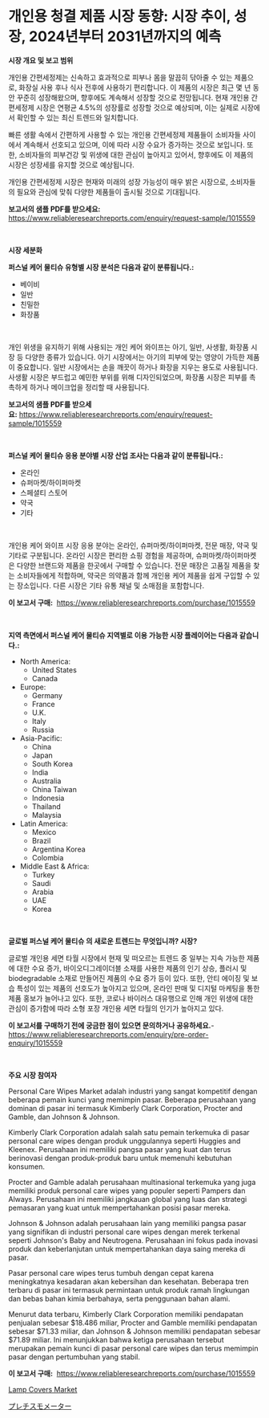 <p><h1>개인용 청결 제품 시장 동향: 시장 추이, 성장, 2024년부터 2031년까지의 예측</h1></p><p><strong>시장 개요 및 보고 범위</strong></p>
<p><p>개인용 간편세정제는 신속하고 효과적으로 피부나 몸을 말끔히 닦아줄 수 있는 제품으로, 화장실 사용 후나 식사 전후에 사용하기 편리합니다. 이 제품의 시장은 최근 몇 년 동안 꾸준히 성장해왔으며, 향후에도 계속해서 성장할 것으로 전망됩니다. 현재 개인용 간편세정제 시장은 연평균 4.5%의 성장률로 성장할 것으로 예상되며, 이는 실제로 시장에서 확인할 수 있는 최신 트렌드와 일치합니다. </p><p>빠른 생활 속에서 간편하게 사용할 수 있는 개인용 간편세정제 제품들이 소비자들 사이에서 계속해서 선호되고 있으며, 이에 따라 시장 수요가 증가하는 것으로 보입니다. 또한, 소비자들의 피부건강 및 위생에 대한 관심이 높아지고 있어서, 향후에도 이 제품의 시장은 성장세를 유지할 것으로 예상됩니다.</p><p>개인용 간편세정제 시장은 현재와 미래의 성장 가능성이 매우 밝은 시장으로, 소비자들의 필요와 관심에 맞춰 다양한 제품들이 출시될 것으로 기대됩니다.</p></p>
<p><strong>보고서의 샘플 PDF를 받으세요:</strong> <a href="https://www.reliableresearchreports.com/enquiry/request-sample/1015559">https://www.reliableresearchreports.com/enquiry/request-sample/1015559</a></p>
<p>&nbsp;</p>
<p><strong>시장 세분화</strong></p>
<p><strong>퍼스널 케어 물티슈 유형별 시장 분석은 다음과 같이 분류됩니다.:</strong></p>
<p><ul><li>베이비</li><li>일반</li><li>친밀한</li><li>화장품</li></ul></p>
<p>&nbsp;</p>
<p><p>개인 위생을 유지하기 위해 사용되는 개인 케어 와이프는 아기, 일반, 사생활, 화장품 시장 등 다양한 종류가 있습니다. 아기 시장에서는 아기의 피부에 맞는 영양이 가득한 제품이 중요합니다. 일반 시장에서는 손을 깨끗이 하거나 화장을 지우는 용도로 사용됩니다. 사생활 시장은 부드럽고 예민한 부위를 위해 디자인되었으며, 화장품 시장은 피부를 촉촉하게 하거나 메이크업을 정리할 때 사용됩니다.</p></p>
<p><strong>보고서의 샘플 PDF를 받으세요:</strong>&nbsp;<a href="https://www.reliableresearchreports.com/enquiry/request-sample/1015559">https://www.reliableresearchreports.com/enquiry/request-sample/1015559</a></p>
<p>&nbsp;</p>
<p><strong> 퍼스널 케어 물티슈 응용 분야별 시장 산업 조사는 다음과 같이 분류됩니다.:</strong></p>
<p><ul><li>온라인</li><li>슈퍼마켓/하이퍼마켓</li><li>스페셜티 스토어</li><li>약국</li><li>기타</li></ul></p>
<p>&nbsp;</p>
<p><p>개인용 케어 와이프 시장 응용 분야는 온라인, 슈퍼마켓/하이퍼마켓, 전문 매장, 약국 및 기타로 구분됩니다. 온라인 시장은 편리한 쇼핑 경험을 제공하며, 슈퍼마켓/하이퍼마켓은 다양한 브랜드와 제품을 한곳에서 구매할 수 있습니다. 전문 매장은 고품질 제품을 찾는 소비자들에게 적합하며, 약국은 의약품과 함께 개인용 케어 제품을 쉽게 구입할 수 있는 장소입니다. 다른 시장은 기타 유통 채널 및 소매점을 포함합니다.</p></p>
<p><strong>이 보고서 구매:</strong>&nbsp; <a href="https://www.reliableresearchreports.com/purchase/1015559">https://www.reliableresearchreports.com/purchase/1015559</a></p>
<p>&nbsp;</p>
<p><strong>지역 측면에서 퍼스널 케어 물티슈 지역별로 이용 가능한 시장 플레이어는 다음과 같습니다.:</strong></p>
<p><ul>
    <li>
        North America:
        <ul>
            <li>United States</li>
            <li>Canada</li>
        </ul>
    </li>
    <li>
        Europe:
        <ul>
            <li>Germany</li>
            <li>France</li>
            <li>U.K.</li>
            <li>Italy</li>
            <li>Russia</li>
        </ul>
    </li>
    <li>
        Asia-Pacific:
        <ul>
            <li>China</li>
            <li>Japan</li>
            <li>South Korea</li>
            <li>India</li>
            <li>Australia</li>
            <li>China Taiwan</li>
            <li>Indonesia</li>
            <li>Thailand</li>
            <li>Malaysia</li>
        </ul>
    </li>
    <li>
        Latin America:
        <ul>
            <li>Mexico</li>
            <li>Brazil</li>
            <li>Argentina Korea</li>
            <li>Colombia</li>
        </ul>
    </li>
    <li>
        Middle East & Africa:
        <ul>
            <li>Turkey</li>
            <li>Saudi</li>
            <li>Arabia</li>
            <li>UAE</li>
            <li>Korea</li>
        </ul>
    </li>
    </ul></p>
<p>&nbsp;</p>
<p><strong>글로벌 퍼스널 케어 물티슈 의 새로운 트렌드는 무엇입니까? 시장?</strong></p>
<p><p>글로벌 개인용 세면 타월 시장에서 현재 및 떠오르는 트렌드 중 일부는 지속 가능한 제품에 대한 수요 증가, 바이오디그레이더블 소재를 사용한 제품의 인기 상승, 플러시 및 biodegradable 소재로 만들어진 제품의 수요 증가 등이 있다. 또한, 안티 에이징 및 보습 특성이 있는 제품의 선호도가 높아지고 있으며, 온라인 판매 및 디지털 마케팅을 통한 제품 홍보가 늘어나고 있다. 또한, 코로나 바이러스 대유행으로 인해 개인 위생에 대한 관심이 증가함에 따라 소형 포장 개인용 세면 타월의 인기가 높아지고 있다.</p></p>
<p><strong>이 보고서를 구매하기 전에 궁금한 점이 있으면 문의하거나 공유하세요.</strong>- <a href="https://www.reliableresearchreports.com/enquiry/pre-order-enquiry/1015559">https://www.reliableresearchreports.com/enquiry/pre-order-enquiry/1015559</a></p>
<p>&nbsp;</p>
<p><strong>주요 시장 참여자</strong></p>
<p><p>Personal Care Wipes Market adalah industri yang sangat kompetitif dengan beberapa pemain kunci yang memimpin pasar. Beberapa perusahaan yang dominan di pasar ini termasuk Kimberly Clark Corporation, Procter and Gamble, dan Johnson & Johnson. </p><p>Kimberly Clark Corporation adalah salah satu pemain terkemuka di pasar personal care wipes dengan produk unggulannya seperti Huggies and Kleenex. Perusahaan ini memiliki pangsa pasar yang kuat dan terus berinovasi dengan produk-produk baru untuk memenuhi kebutuhan konsumen.</p><p>Procter and Gamble adalah perusahaan multinasional terkemuka yang juga memiliki produk personal care wipes yang populer seperti Pampers dan Always. Perusahaan ini memiliki jangkauan global yang luas dan strategi pemasaran yang kuat untuk mempertahankan posisi pasar mereka.</p><p>Johnson & Johnson adalah perusahaan lain yang memiliki pangsa pasar yang signifikan di industri personal care wipes dengan merek terkenal seperti Johnson's Baby and Neutrogena. Perusahaan ini fokus pada inovasi produk dan keberlanjutan untuk mempertahankan daya saing mereka di pasar.</p><p>Pasar personal care wipes terus tumbuh dengan cepat karena meningkatnya kesadaran akan kebersihan dan kesehatan. Beberapa tren terbaru di pasar ini termasuk permintaan untuk produk ramah lingkungan dan bebas bahan kimia berbahaya, serta penggunaan bahan alami.</p><p>Menurut data terbaru, Kimberly Clark Corporation memiliki pendapatan penjualan sebesar $18.486 miliar, Procter and Gamble memiliki pendapatan sebesar $71.33 miliar, dan Johnson & Johnson memiliki pendapatan sebesar $71.89 miliar. Ini menunjukkan bahwa ketiga perusahaan tersebut merupakan pemain kunci di pasar personal care wipes dan terus memimpin pasar dengan pertumbuhan yang stabil.</p></p>
<p><strong>이 보고서 구매:</strong>&nbsp;&nbsp;<a href="https://www.reliableresearchreports.com/purchase/1015559">https://www.reliableresearchreports.com/purchase/1015559</a></p>
<p><p><a href="https://github.com/ChiragRP21/Market-Research-Report-List-3/blob/main/lamp-covers-market.md">Lamp Covers Market</a></p><p><a href="https://github.com/xemfu2379520/Market-Research-Report-List-1/blob/main/87790555513.md">プレチスモメーター</a></p></p>
